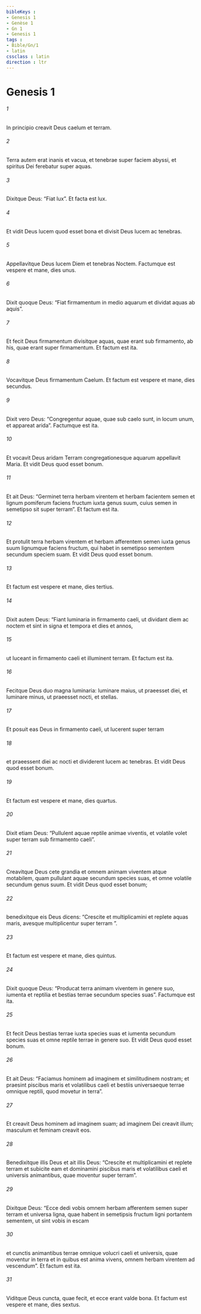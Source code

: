 ```yaml
---
bibleKeys : 
- Genesis 1
- Genèse 1
- Gn 1
- Genesis 1
tags : 
- Bible/Gn/1
- latin
cssclass : latin
direction : ltr
---
```


# Genesis 1

###### 1
In principio creavit Deus caelum et terram. 
###### 2
Terra autem erat inanis et vacua, et tenebrae super faciem abyssi, et spiritus Dei ferebatur super aquas.
###### 3
Dixitque Deus: “Fiat lux”. Et facta est lux. 
###### 4
Et vidit Deus lucem quod esset bona et divisit Deus lucem ac tenebras. 
###### 5
Appellavitque Deus lucem Diem et tenebras Noctem. Factumque est vespere et mane, dies unus.
###### 6
Dixit quoque Deus: “Fiat firmamentum in medio aquarum et dividat aquas ab aquis”. 
###### 7
Et fecit Deus firmamentum divisitque aquas, quae erant sub firmamento, ab his, quae erant super firmamentum. Et factum est ita. 
###### 8
Vocavitque Deus firmamentum Caelum. Et factum est vespere et mane, dies secundus.
###### 9
Dixit vero Deus: “Congregentur aquae, quae sub caelo sunt, in locum unum, et appareat arida”. Factumque est ita. 
###### 10
Et vocavit Deus aridam Terram congregationesque aquarum appellavit Maria. Et vidit Deus quod esset bonum. 
###### 11
Et ait Deus: “Germinet terra herbam virentem et herbam facientem semen et lignum pomiferum faciens fructum iuxta genus suum, cuius semen in semetipso sit super terram”. Et factum est ita. 
###### 12
Et protulit terra herbam virentem et herbam afferentem semen iuxta genus suum lignumque faciens fructum, qui habet in semetipso sementem secundum speciem suam. Et vidit Deus quod esset bonum. 
###### 13
Et factum est vespere et mane, dies tertius.
###### 14
Dixit autem Deus: “Fiant luminaria in firmamento caeli, ut dividant diem ac noctem et sint in signa et tempora et dies et annos, 
###### 15
ut luceant in firmamento caeli et illuminent terram. Et factum est ita. 
###### 16
Fecitque Deus duo magna luminaria: luminare maius, ut praeesset diei, et luminare minus, ut praeesset nocti, et stellas. 
###### 17
Et posuit eas Deus in firmamento caeli, ut lucerent super terram 
###### 18
et praeessent diei ac nocti et dividerent lucem ac tenebras. Et vidit Deus quod esset bonum. 
###### 19
Et factum est vespere et mane, dies quartus.
###### 20
Dixit etiam Deus: “Pullulent aquae reptile animae viventis, et volatile volet super terram sub firmamento caeli”. 
###### 21
Creavitque Deus cete grandia et omnem animam viventem atque motabilem, quam pullulant aquae secundum species suas, et omne volatile secundum genus suum. Et vidit Deus quod esset bonum; 
###### 22
benedixitque eis Deus dicens: “Crescite et multiplicamini et replete aquas maris, avesque multiplicentur super terram ”. 
###### 23
Et factum est vespere et mane, dies quintus.
###### 24
Dixit quoque Deus: “Producat terra animam viventem in genere suo, iumenta et reptilia et bestias terrae secundum species suas”. Factumque est ita. 
###### 25
Et fecit Deus bestias terrae iuxta species suas et iumenta secundum species suas et omne reptile terrae in genere suo. Et vidit Deus quod esset bonum.
###### 26
Et ait Deus: “Faciamus hominem ad imaginem et similitudinem nostram; et praesint piscibus maris et volatilibus caeli et bestiis universaeque terrae omnique reptili, quod movetur in terra”.
###### 27
Et creavit Deus hominem ad imaginem suam; ad imaginem Dei creavit illum; masculum et feminam creavit eos. 
###### 28
Benedixitque illis Deus et ait illis Deus: “Crescite et multiplicamini et replete terram et subicite eam et dominamini piscibus maris et volatilibus caeli et universis animantibus, quae moventur super terram”. 
###### 29
Dixitque Deus: “Ecce dedi vobis omnem herbam afferentem semen super terram et universa ligna, quae habent in semetipsis fructum ligni portantem sementem, ut sint vobis in escam 
###### 30
et cunctis animantibus terrae omnique volucri caeli et universis, quae moventur in terra et in quibus est anima vivens, omnem herbam virentem ad vescendum”. Et factum est ita. 
###### 31
Viditque Deus cuncta, quae fecit, et ecce erant valde bona. Et factum est vespere et mane, dies sextus.
